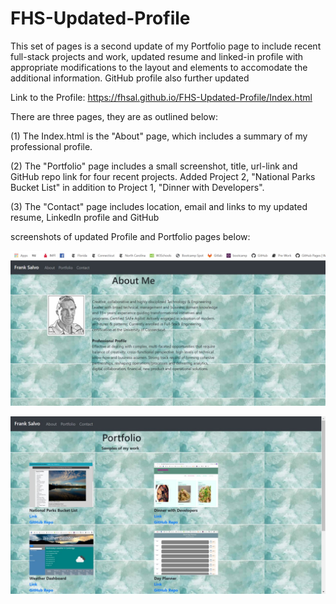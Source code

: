 # FHS-Updated-Profile

This set of pages is a second update of my Portfolio page to include recent full-stack projects and work, updated resume and linked-in profile with appropriate modifications to the layout and elements to accomodate the additional information.  GitHub profile also further updated

Link to the Profile:  https://fhsal.github.io/FHS-Updated-Profile/Index.html

There are three pages, they are as outlined below:

(1) The Index.html is the "About" page, which includes a summary of my professional profile.  

(2) The "Portfolio" page includes a small screenshot, title, url-link and GitHub repo link for four recent projects.  Added Project 2, "National Parks Bucket List" in addition to Project 1, "Dinner with Developers".

(3) The "Contact" page includes location, email and links to my updated resume, LinkedIn profile and GitHub 

screenshots of updated Profile and Portfolio pages below:


![img](https://github.com/fhsal/fhs-Updated-Profile/blob/master/Screenshot.jpg)



![img](https://github.com/fhsal/fhs-Updated-Profile/blob/master/portfolio.jpg)
